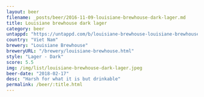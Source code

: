 ```yaml
---
layout: beer
filename: _posts/beer/2016-11-09-louisiane-brewhouse-dark-lager.md
title: Louisiane brewhouse dark lager
category: beer
untappd: "https://untappd.com/b/louisiane-brewhouse-louisiane-brewhouse-dark-lager/129294"
country: "Viet Nam"
brewery: "Louisiane Brewhouse"
breweryURL: "/brewery/louisiane-brewhouse.html"
style: "Lager - Dark"
score: 5.5
img: /img/list/louisiane-brewhouse-dark-lager.jpeg
beer-date: "2018-02-17"
desc: "Harsh for what it is but drinkable"
permalink: /beer/:title.html
---
```

